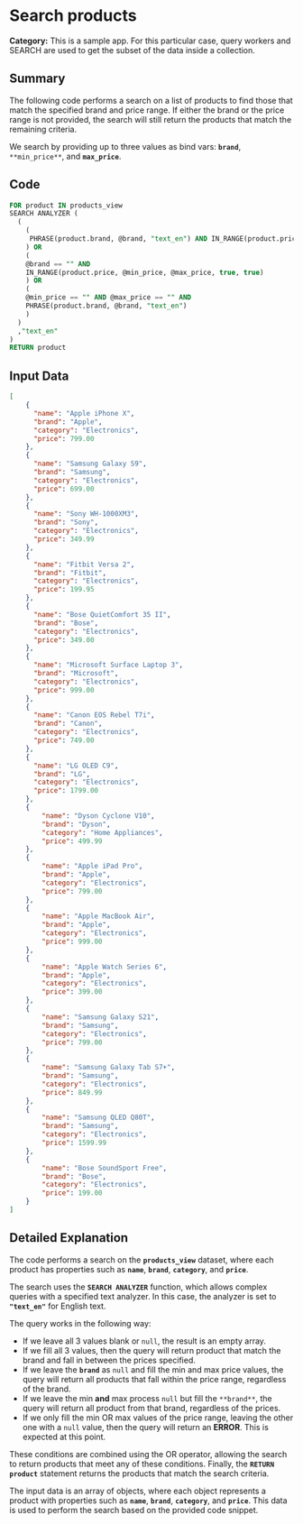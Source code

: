 # Search products

**Category:** This is a sample app. For this particular case, query workers and SEARCH are used to get the subset of the data inside a collection.

## Summary

The following code performs a search on a list of products to find those that match the specified brand and price range. If either the brand or the price range is not provided, the search will still return the products that match the remaining criteria.

We search by providing up to three values as bind vars: **`brand`**, `**min_price**`, and  **`max_price`**.

## Code

```sql
FOR product IN products_view
SEARCH ANALYZER (
  (
    (
     PHRASE(product.brand, @brand, "text_en") AND IN_RANGE(product.price, @min_price, @max_price, true, true)
    ) OR
    (
    @brand == "" AND
    IN_RANGE(product.price, @min_price, @max_price, true, true)
    ) OR
    (
    @min_price == "" AND @max_price == "" AND
    PHRASE(product.brand, @brand, "text_en")
    )
  )
  ,"text_en"
)
RETURN product
```

## Input Data

```json
[
    {
      "name": "Apple iPhone X",
      "brand": "Apple",
      "category": "Electronics",
      "price": 799.00
    },
    {
      "name": "Samsung Galaxy S9",
      "brand": "Samsung",
      "category": "Electronics",
      "price": 699.00
    },
    {
      "name": "Sony WH-1000XM3",
      "brand": "Sony",
      "category": "Electronics",
      "price": 349.99
    },
    {
      "name": "Fitbit Versa 2",
      "brand": "Fitbit",
      "category": "Electronics",
      "price": 199.95
    },
    {
      "name": "Bose QuietComfort 35 II",
      "brand": "Bose",
      "category": "Electronics",
      "price": 349.00
    },
    {
      "name": "Microsoft Surface Laptop 3",
      "brand": "Microsoft",
      "category": "Electronics",
      "price": 999.00
    },
    {
      "name": "Canon EOS Rebel T7i",
      "brand": "Canon",
      "category": "Electronics",
      "price": 749.00
    },
    {
      "name": "LG OLED C9",
      "brand": "LG",
      "category": "Electronics",
      "price": 1799.00
    },
    {
        "name": "Dyson Cyclone V10",
        "brand": "Dyson",
        "category": "Home Appliances",
        "price": 499.99
    },
    {
        "name": "Apple iPad Pro",
        "brand": "Apple",
        "category": "Electronics",
        "price": 799.00
    },
    {
        "name": "Apple MacBook Air",
        "brand": "Apple",
        "category": "Electronics",
        "price": 999.00
    },
    {
        "name": "Apple Watch Series 6",
        "brand": "Apple",
        "category": "Electronics",
        "price": 399.00
    },
    {
        "name": "Samsung Galaxy S21",
        "brand": "Samsung",
        "category": "Electronics",
        "price": 799.00
    },
    {
        "name": "Samsung Galaxy Tab S7+",
        "brand": "Samsung",
        "category": "Electronics",
        "price": 849.99
    },
    {
        "name": "Samsung QLED Q80T",
        "brand": "Samsung",
        "category": "Electronics",
        "price": 1599.99
    },
    {
        "name": "Bose SoundSport Free",
        "brand": "Bose",
        "category": "Electronics",
        "price": 199.00
    }
]
```

## Detailed Explanation

The code performs a search on the **`products_view`** dataset, where each product has properties such as **`name`**, **`brand`**, **`category`**, and **`price`**.

The search uses the **`SEARCH ANALYZER`** function, which allows complex queries with a specified text analyzer. In this case, the analyzer is set to **`"text_en"`** for English text.

The query works in the following way:

- If we leave all 3 values blank or `null`, the result is an empty array.
- If we fill all 3 values, then the query will return product that match the brand and fall in between the prices specified.
- If we leave the **`brand`** as `null` and fill the min and max price values, the query will return all products that fall within the price range, regardless of the brand.
- If we leave the min **and** max process `null` but fill the `**brand**`, the query will return all product from that brand, regardless of the prices.
- If we only fill the min OR max values of the price range, leaving the other one with a `null` value, then the query will return an **ERROR**. This is expected at this point.

These conditions are combined using the OR operator, allowing the search to return products that meet any of these conditions. Finally, the **`RETURN product`** statement returns the products that match the search criteria.

The input data is an array of objects, where each object represents a product with properties such as **`name`**, **`brand`**, **`category`**, and **`price`**. This data is used to perform the search based on the provided code snippet.